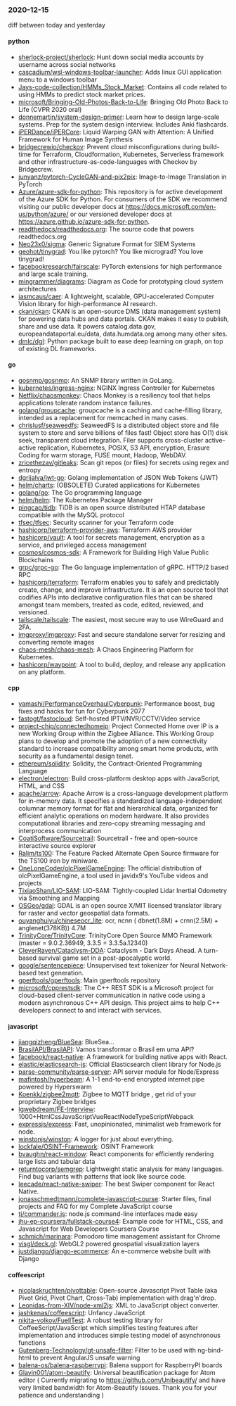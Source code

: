### 2020-12-15
diff between today and yesterday

#### python
* [sherlock-project/sherlock](https://github.com/sherlock-project/sherlock):  Hunt down social media accounts by username across social networks
* [cascadium/wsl-windows-toolbar-launcher](https://github.com/cascadium/wsl-windows-toolbar-launcher): Adds linux GUI application menu to a windows toolbar
* [Jays-code-collection/HMMs_Stock_Market](https://github.com/Jays-code-collection/HMMs_Stock_Market): Contains all code related to using HMMs to predict stock market prices.
* [microsoft/Bringing-Old-Photos-Back-to-Life](https://github.com/microsoft/Bringing-Old-Photos-Back-to-Life): Bringing Old Photo Back to Life (CVPR 2020 oral)
* [donnemartin/system-design-primer](https://github.com/donnemartin/system-design-primer): Learn how to design large-scale systems. Prep for the system design interview. Includes Anki flashcards.
* [iPERDance/iPERCore](https://github.com/iPERDance/iPERCore): Liquid Warping GAN with Attention: A Unified Framework for Human Image Synthesis
* [bridgecrewio/checkov](https://github.com/bridgecrewio/checkov): Prevent cloud misconfigurations during build-time for Terraform, Cloudformation, Kubernetes, Serverless framework and other infrastructure-as-code-languages with Checkov by Bridgecrew.
* [junyanz/pytorch-CycleGAN-and-pix2pix](https://github.com/junyanz/pytorch-CycleGAN-and-pix2pix): Image-to-Image Translation in PyTorch
* [Azure/azure-sdk-for-python](https://github.com/Azure/azure-sdk-for-python): This repository is for active development of the Azure SDK for Python. For consumers of the SDK we recommend visiting our public developer docs at https://docs.microsoft.com/en-us/python/azure/ or our versioned developer docs at https://azure.github.io/azure-sdk-for-python.
* [readthedocs/readthedocs.org](https://github.com/readthedocs/readthedocs.org): The source code that powers readthedocs.org
* [Neo23x0/sigma](https://github.com/Neo23x0/sigma): Generic Signature Format for SIEM Systems
* [geohot/tinygrad](https://github.com/geohot/tinygrad): You like pytorch? You like micrograd? You love tinygrad! 
* [facebookresearch/fairscale](https://github.com/facebookresearch/fairscale): PyTorch extensions for high performance and large scale training.
* [mingrammer/diagrams](https://github.com/mingrammer/diagrams):  Diagram as Code for prototyping cloud system architectures
* [jasmcaus/caer](https://github.com/jasmcaus/caer): A lightweight, scalable, GPU-accelerated Computer Vision library for high-performance AI research.
* [ckan/ckan](https://github.com/ckan/ckan): CKAN is an open-source DMS (data management system) for powering data hubs and data portals. CKAN makes it easy to publish, share and use data. It powers catalog.data.gov, europeandataportal.eu/data, data.humdata.org among many other sites.
* [dmlc/dgl](https://github.com/dmlc/dgl): Python package built to ease deep learning on graph, on top of existing DL frameworks.

#### go
* [gosnmp/gosnmp](https://github.com/gosnmp/gosnmp): An SNMP library written in GoLang.
* [kubernetes/ingress-nginx](https://github.com/kubernetes/ingress-nginx): NGINX Ingress Controller for Kubernetes
* [Netflix/chaosmonkey](https://github.com/Netflix/chaosmonkey): Chaos Monkey is a resiliency tool that helps applications tolerate random instance failures.
* [golang/groupcache](https://github.com/golang/groupcache): groupcache is a caching and cache-filling library, intended as a replacement for memcached in many cases.
* [chrislusf/seaweedfs](https://github.com/chrislusf/seaweedfs): SeaweedFS is a distributed object store and file system to store and serve billions of files fast! Object store has O(1) disk seek, transparent cloud integration. Filer supports cross-cluster active-active replication, Kubernetes, POSIX, S3 API, encryption, Erasure Coding for warm storage, FUSE mount, Hadoop, WebDAV.
* [zricethezav/gitleaks](https://github.com/zricethezav/gitleaks): Scan git repos (or files) for secrets using regex and entropy 
* [dgrijalva/jwt-go](https://github.com/dgrijalva/jwt-go): Golang implementation of JSON Web Tokens (JWT)
* [helm/charts](https://github.com/helm/charts): (OBSOLETE) Curated applications for Kubernetes
* [golang/go](https://github.com/golang/go): The Go programming language
* [helm/helm](https://github.com/helm/helm): The Kubernetes Package Manager
* [pingcap/tidb](https://github.com/pingcap/tidb): TiDB is an open source distributed HTAP database compatible with the MySQL protocol
* [tfsec/tfsec](https://github.com/tfsec/tfsec):  Security scanner for your Terraform code
* [hashicorp/terraform-provider-aws](https://github.com/hashicorp/terraform-provider-aws): Terraform AWS provider
* [hashicorp/vault](https://github.com/hashicorp/vault): A tool for secrets management, encryption as a service, and privileged access management
* [cosmos/cosmos-sdk](https://github.com/cosmos/cosmos-sdk):  A Framework for Building High Value Public Blockchains 
* [grpc/grpc-go](https://github.com/grpc/grpc-go): The Go language implementation of gRPC. HTTP/2 based RPC
* [hashicorp/terraform](https://github.com/hashicorp/terraform): Terraform enables you to safely and predictably create, change, and improve infrastructure. It is an open source tool that codifies APIs into declarative configuration files that can be shared amongst team members, treated as code, edited, reviewed, and versioned.
* [tailscale/tailscale](https://github.com/tailscale/tailscale): The easiest, most secure way to use WireGuard and 2FA.
* [imgproxy/imgproxy](https://github.com/imgproxy/imgproxy): Fast and secure standalone server for resizing and converting remote images
* [chaos-mesh/chaos-mesh](https://github.com/chaos-mesh/chaos-mesh): A Chaos Engineering Platform for Kubernetes.
* [hashicorp/waypoint](https://github.com/hashicorp/waypoint): A tool to build, deploy, and release any application on any platform.

#### cpp
* [yamashi/PerformanceOverhaulCyberpunk](https://github.com/yamashi/PerformanceOverhaulCyberpunk): Performance boost, bug fixes and hacks for fun for Cyberpunk 2077
* [fastogt/fastocloud](https://github.com/fastogt/fastocloud): Self-hosted IPTV/NVR/CCTV/Video service
* [project-chip/connectedhomeip](https://github.com/project-chip/connectedhomeip): Project Connected Home over IP is a new Working Group within the Zigbee Alliance. This Working Group plans to develop and promote the adoption of a new connectivity standard to increase compatibility among smart home products, with security as a fundamental design tenet.
* [ethereum/solidity](https://github.com/ethereum/solidity): Solidity, the Contract-Oriented Programming Language
* [electron/electron](https://github.com/electron/electron): Build cross-platform desktop apps with JavaScript, HTML, and CSS
* [apache/arrow](https://github.com/apache/arrow): Apache Arrow is a cross-language development platform for in-memory data. It specifies a standardized language-independent columnar memory format for flat and hierarchical data, organized for efficient analytic operations on modern hardware. It also provides computational libraries and zero-copy streaming messaging and interprocess communication
* [CoatiSoftware/Sourcetrail](https://github.com/CoatiSoftware/Sourcetrail): Sourcetrail - free and open-source interactive source explorer
* [Ralim/ts100](https://github.com/Ralim/ts100): The Feature Packed Alternate Open Source firmware for the TS100 iron by miniware.
* [OneLoneCoder/olcPixelGameEngine](https://github.com/OneLoneCoder/olcPixelGameEngine): The official distribution of olcPixelGameEngine, a tool used in javidx9's YouTube videos and projects
* [TixiaoShan/LIO-SAM](https://github.com/TixiaoShan/LIO-SAM): LIO-SAM: Tightly-coupled Lidar Inertial Odometry via Smoothing and Mapping
* [OSGeo/gdal](https://github.com/OSGeo/gdal): GDAL is an open source X/MIT licensed translator library for raster and vector geospatial data formats.
* [ouyanghuiyu/chineseocr_lite](https://github.com/ouyanghuiyu/chineseocr_lite): ocr, ncnn ( dbnet(1.8M) + crnn(2.5M) + anglenet(378KB)) 4.7M
* [TrinityCore/TrinityCore](https://github.com/TrinityCore/TrinityCore): TrinityCore Open Source MMO Framework (master = 9.0.2.36949, 3.3.5 = 3.3.5a.12340)
* [CleverRaven/Cataclysm-DDA](https://github.com/CleverRaven/Cataclysm-DDA): Cataclysm - Dark Days Ahead. A turn-based survival game set in a post-apocalyptic world.
* [google/sentencepiece](https://github.com/google/sentencepiece): Unsupervised text tokenizer for Neural Network-based text generation.
* [gperftools/gperftools](https://github.com/gperftools/gperftools): Main gperftools repository
* [microsoft/cpprestsdk](https://github.com/microsoft/cpprestsdk): The C++ REST SDK is a Microsoft project for cloud-based client-server communication in native code using a modern asynchronous C++ API design. This project aims to help C++ developers connect to and interact with services.

#### javascript
* [jiangqizheng/BlueSea](https://github.com/jiangqizheng/BlueSea): BlueSea...
* [BrasilAPI/BrasilAPI](https://github.com/BrasilAPI/BrasilAPI): Vamos transformar o Brasil em uma API?
* [facebook/react-native](https://github.com/facebook/react-native): A framework for building native apps with React.
* [elastic/elasticsearch-js](https://github.com/elastic/elasticsearch-js): Official Elasticsearch client library for Node.js
* [parse-community/parse-server](https://github.com/parse-community/parse-server): API server module for Node/Express
* [mafintosh/hyperbeam](https://github.com/mafintosh/hyperbeam): A 1-1 end-to-end encrypted internet pipe powered by Hyperswarm
* [Koenkk/zigbee2mqtt](https://github.com/Koenkk/zigbee2mqtt): Zigbee  to MQTT bridge , get rid of your proprietary Zigbee bridges 
* [lgwebdream/FE-Interview](https://github.com/lgwebdream/FE-Interview): 1000+HtmlCssJavaScriptVueReactNodeTypeScriptWebpack
* [expressjs/express](https://github.com/expressjs/express): Fast, unopinionated, minimalist web framework for node.
* [winstonjs/winston](https://github.com/winstonjs/winston): A logger for just about everything.
* [lockfale/OSINT-Framework](https://github.com/lockfale/OSINT-Framework): OSINT Framework
* [bvaughn/react-window](https://github.com/bvaughn/react-window): React components for efficiently rendering large lists and tabular data
* [returntocorp/semgrep](https://github.com/returntocorp/semgrep): Lightweight static analysis for many languages. Find bug variants with patterns that look like source code.
* [leecade/react-native-swiper](https://github.com/leecade/react-native-swiper): The best Swiper component for React Native.
* [jonasschmedtmann/complete-javascript-course](https://github.com/jonasschmedtmann/complete-javascript-course): Starter files, final projects and FAQ for my Complete JavaScript course
* [tj/commander.js](https://github.com/tj/commander.js): node.js command-line interfaces made easy
* [jhu-ep-coursera/fullstack-course4](https://github.com/jhu-ep-coursera/fullstack-course4): Example code for HTML, CSS, and Javascript for Web Developers Coursera Course
* [schmich/marinara](https://github.com/schmich/marinara): Pomodoro time management assistant for Chrome
* [visgl/deck.gl](https://github.com/visgl/deck.gl): WebGL2 powered geospatial visualization layers
* [justdjango/django-ecommerce](https://github.com/justdjango/django-ecommerce): An e-commerce website built with Django

#### coffeescript
* [nicolaskruchten/pivottable](https://github.com/nicolaskruchten/pivottable): Open-source Javascript Pivot Table (aka Pivot Grid, Pivot Chart, Cross-Tab) implementation with drag'n'drop.
* [Leonidas-from-XIV/node-xml2js](https://github.com/Leonidas-from-XIV/node-xml2js): XML to JavaScript object converter.
* [jashkenas/coffeescript](https://github.com/jashkenas/coffeescript): Unfancy JavaScript
* [nikita-volkov/FuellTest](https://github.com/nikita-volkov/FuellTest): A robust testing library for CoffeeScript/JavaScript which simplifies testing features after implementation and introduces simple testing model of asynchronous functions
* [Gutenberg-Technology/gt-unsafe-filter](https://github.com/Gutenberg-Technology/gt-unsafe-filter): Filter to be used with ng-bind-html to prevent AngularJS unsafe warning
* [balena-os/balena-raspberrypi](https://github.com/balena-os/balena-raspberrypi): Balena support for RaspberryPI boards
* [Glavin001/atom-beautify](https://github.com/Glavin001/atom-beautify):  Universal beautification package for Atom editor ( Currently migrating to https://github.com/Unibeautify/ and have very limited bandwidth for Atom-Beautify Issues. Thank you for your patience and understanding  )
